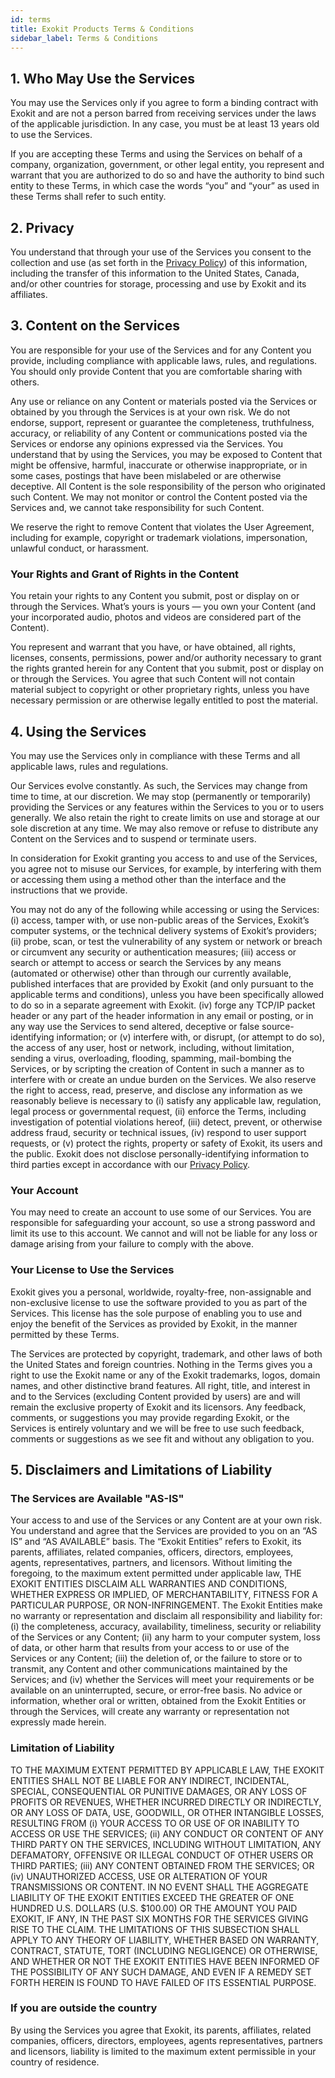 ```yaml
---
id: terms
title: Exokit Products Terms & Conditions
sidebar_label: Terms & Conditions
---
```


## 1. Who May Use the Services
You may use the Services only if you agree to form a binding contract with Exokit and are not a person barred from receiving services under the laws of the applicable jurisdiction. In any case, you must be at least 13 years old to use the Services.

If you are accepting these Terms and using the Services on behalf of a company, organization, government, or other legal entity, you represent and warrant that you are authorized to do so and have the authority to bind such entity to these Terms, in which case the words “you” and “your” as used in these Terms shall refer to such entity.

## 2. Privacy
You understand that through your use of the Services you consent to the collection and use (as set forth in the [Privacy Policy](privacyPolicy.md)) of this information, including the transfer of this information to the United States, Canada, and/or other countries for storage, processing and use by Exokit and its affiliates.

## 3. Content on the Services
You are responsible for your use of the Services and for any Content you provide, including compliance with applicable laws, rules, and regulations. You should only provide Content that you are comfortable sharing with others.

Any use or reliance on any Content or materials posted via the Services or obtained by you through the Services is at your own risk. We do not endorse, support, represent or guarantee the completeness, truthfulness, accuracy, or reliability of any Content or communications posted via the Services or endorse any opinions expressed via the Services. You understand that by using the Services, you may be exposed to Content that might be offensive, harmful, inaccurate or otherwise inappropriate, or in some cases, postings that have been mislabeled or are otherwise deceptive. All Content is the sole responsibility of the person who originated such Content. We may not monitor or control the Content posted via the Services and, we cannot take responsibility for such Content.

We reserve the right to remove Content that violates the User Agreement, including for example, copyright or trademark violations, impersonation, unlawful conduct, or harassment.

### Your Rights and Grant of Rights in the Content

You retain your rights to any Content you submit, post or display on or through the Services. What’s yours is yours — you own your Content (and your incorporated audio, photos and videos are considered part of the Content).

You represent and warrant that you have, or have obtained, all rights, licenses, consents, permissions, power and/or authority necessary to grant the rights granted herein for any Content that you submit, post or display on or through the Services. You agree that such Content will not contain material subject to copyright or other proprietary rights, unless you have necessary permission or are otherwise legally entitled to post the material.

## 4. Using the Services

You may use the Services only in compliance with these Terms and all applicable laws, rules and regulations.

Our Services evolve constantly. As such, the Services may change from time to time, at our discretion. We may stop (permanently or temporarily) providing the Services or any features within the Services to you or to users generally. We also retain the right to create limits on use and storage at our sole discretion at any time. We may also remove or refuse to distribute any Content on the Services and to suspend or terminate users.

In consideration for Exokit granting you access to and use of the Services, you agree not to misuse our Services, for example, by interfering with them or accessing them using a method other than the interface and the instructions that we provide.

You may not do any of the following while accessing or using the Services: (i) access, tamper with, or use non-public areas of the Services, Exokit’s computer systems, or the technical delivery systems of Exokit’s providers; (ii) probe, scan, or test the vulnerability of any system or network or breach or circumvent any security or authentication measures; (iii) access or search or attempt to access or search the Services by any means (automated or otherwise) other than through our currently available, published interfaces that are provided by Exokit (and only pursuant to the applicable terms and conditions), unless you have been specifically allowed to do so in a separate agreement with Exokit. (iv) forge any TCP/IP packet header or any part of the header information in any email or posting, or in any way use the Services to send altered, deceptive or false source-identifying information; or (v) interfere with, or disrupt, (or attempt to do so), the access of any user, host or network, including, without limitation, sending a virus, overloading, flooding, spamming, mail-bombing the Services, or by scripting the creation of Content in such a manner as to interfere with or create an undue burden on the Services. We also reserve the right to access, read, preserve, and disclose any information as we reasonably believe is necessary to (i) satisfy any applicable law, regulation, legal process or governmental request, (ii) enforce the Terms, including investigation of potential violations hereof, (iii) detect, prevent, or otherwise address fraud, security or technical issues, (iv) respond to user support requests, or (v) protect the rights, property or safety of Exokit, its users and the public. Exokit does not disclose personally-identifying information to third parties except in accordance with our [Privacy Policy](privacyPolicy.md).

### Your Account
You may need to create an account to use some of our Services. You are responsible for safeguarding your account, so use a strong password and limit its use to this account. We cannot and will not be liable for any loss or damage arising from your failure to comply with the above.

### Your License to Use the Services
Exokit gives you a personal, worldwide, royalty-free, non-assignable and non-exclusive license to use the software provided to you as part of the Services. This license has the sole purpose of enabling you to use and enjoy the benefit of the Services as provided by Exokit, in the manner permitted by these Terms.

The Services are protected by copyright, trademark, and other laws of both the United States and foreign countries. Nothing in the Terms gives you a right to use the Exokit name or any of the Exokit trademarks, logos, domain names, and other distinctive brand features. All right, title, and interest in and to the Services (excluding Content provided by users) are and will remain the exclusive property of Exokit and its licensors. Any feedback, comments, or suggestions you may provide regarding Exokit, or the Services is entirely voluntary and we will be free to use such feedback, comments or suggestions as we see fit and without any obligation to you.

## 5. Disclaimers and Limitations of Liability

### The Services are Available "AS-IS"
Your access to and use of the Services or any Content are at your own risk. You understand and agree that the Services are provided to you on an “AS IS” and “AS AVAILABLE” basis. The “Exokit Entities” refers to Exokit, its parents, affiliates, related companies, officers, directors, employees, agents, representatives, partners, and licensors. Without limiting the foregoing, to the maximum extent permitted under applicable law, THE EXOKIT ENTITIES DISCLAIM ALL WARRANTIES AND CONDITIONS, WHETHER EXPRESS OR IMPLIED, OF MERCHANTABILITY, FITNESS FOR A PARTICULAR PURPOSE, OR NON-INFRINGEMENT. The Exokit Entities make no warranty or representation and disclaim all responsibility and liability for: (i) the completeness, accuracy, availability, timeliness, security or reliability of the Services or any Content; (ii) any harm to your computer system, loss of data, or other harm that results from your access to or use of the Services or any Content; (iii) the deletion of, or the failure to store or to transmit, any Content and other communications maintained by the Services; and (iv) whether the Services will meet your requirements or be available on an uninterrupted, secure, or error-free basis. No advice or information, whether oral or written, obtained from the Exokit Entities or through the Services, will create any warranty or representation not expressly made herein.

### Limitation of Liability
TO THE MAXIMUM EXTENT PERMITTED BY APPLICABLE LAW, THE EXOKIT ENTITIES SHALL NOT BE LIABLE FOR ANY INDIRECT, INCIDENTAL, SPECIAL, CONSEQUENTIAL OR PUNITIVE DAMAGES, OR ANY LOSS OF PROFITS OR REVENUES, WHETHER INCURRED DIRECTLY OR INDIRECTLY, OR ANY LOSS OF DATA, USE, GOODWILL, OR OTHER INTANGIBLE LOSSES, RESULTING FROM (i) YOUR ACCESS TO OR USE OF OR INABILITY TO ACCESS OR USE THE SERVICES; (ii) ANY CONDUCT OR CONTENT OF ANY THIRD PARTY ON THE SERVICES, INCLUDING WITHOUT LIMITATION, ANY DEFAMATORY, OFFENSIVE OR ILLEGAL CONDUCT OF OTHER USERS OR THIRD PARTIES; (iii) ANY CONTENT OBTAINED FROM THE SERVICES; OR (iv) UNAUTHORIZED ACCESS, USE OR ALTERATION OF YOUR TRANSMISSIONS OR CONTENT. IN NO EVENT SHALL THE AGGREGATE LIABILITY OF THE EXOKIT ENTITIES EXCEED THE GREATER OF ONE HUNDRED U.S. DOLLARS (U.S. $100.00) OR THE AMOUNT YOU PAID EXOKIT, IF ANY, IN THE PAST SIX MONTHS FOR THE SERVICES GIVING RISE TO THE CLAIM. THE LIMITATIONS OF THIS SUBSECTION SHALL APPLY TO ANY THEORY OF LIABILITY, WHETHER BASED ON WARRANTY, CONTRACT, STATUTE, TORT (INCLUDING NEGLIGENCE) OR OTHERWISE, AND WHETHER OR NOT THE EXOKIT ENTITIES HAVE BEEN INFORMED OF THE POSSIBILITY OF ANY SUCH DAMAGE, AND EVEN IF A REMEDY SET FORTH HEREIN IS FOUND TO HAVE FAILED OF ITS ESSENTIAL PURPOSE.

### If you are outside the country
By using the Services you agree that Exokit, its parents, affiliates, related companies, officers, directors, employees, agents representatives, partners and licensors, liability is limited to the maximum extent permissible in your country of residence.
